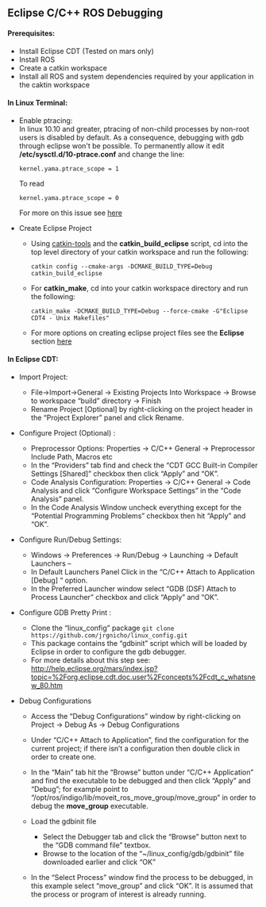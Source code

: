 ## Eclipse C/C++ ROS Debugging 

#### Prerequisites:
-	Install Eclipse CDT (Tested on mars only)
-	Install ROS
-	Create a catkin workspace
-	Install all ROS and system dependencies required by your application in the caktin workspace

#### In Linux Terminal:
- Enable ptracing:  
  In linux 10.10 and greater, ptracing of non-child processes by non-root users is disabled by default. As a consequence, debugging with gdb through eclipse won't be possible.  To permanently allow it edit **/etc/sysctl.d/10-ptrace.conf** and change the line:
  
  `kernel.yama.ptrace_scope = 1`  
  
  To read  

  `kernel.yama.ptrace_scope = 0`
  
  For more on this issue see [here](https://askubuntu.com/questions/41629/after-upgrade-gdb-wont-attach-to-process)
  
- Create Eclipse Project  
  - Using [catkin-tools](http://catkin-tools.readthedocs.io/en/latest/#)  and the **catkin_build_eclipse** script, cd into the top level directory of your catkin workspace and run the following:
    ```
    catkin config --cmake-args -DCMAKE_BUILD_TYPE=Debug
    catkin_build_eclipse
    ```
  -	For **catkin_make**, cd into your catkin workspace directory and run the following:
  
   	```catkin_make -DCMAKE_BUILD_TYPE=Debug --force-cmake -G"Eclipse CDT4 - Unix Makefiles" ```
  - For more options on creating eclipse project files see the **Eclipse** section [here](http://wiki.ros.org/IDEs)

#### In Eclipse CDT:
-	Import Project:  

    - File->Import->General -> Existing Projects Into Workspace -> Browse to workspace “build” directory -> Finish
    - Rename Project [Optional] by right-clicking on the project header in the “Project Explorer” panel and click Rename.
    
-	Configure Project (Optional) :

    - Preprocessor Options: Properties -> C/C++ General -> Preprocessor Include Path, Macros etc
    - In the “Providers” tab find and check the “CDT GCC Built-in Compiler Settings [Shared]” checkbox then click “Apply” and “OK”.
    - Code Analysis Configuration: Properties -> C/C++ General -> Code Analysis and click “Configure Workspace Settings” in the “Code Analysis” panel.  
    -	In the Code Analysis Window uncheck everything except for the “Potential Programming Problems” checkbox then hit “Apply” and “OK”.
  
-	Configure Run/Debug Settings:

    - Windows -> Preferences -> Run/Debug -> Launching -> Default Launchers –
    - In Default Launchers Panel Click in the “C/C++ Attach to Application [Debug] “ option.
    - In the Preferred Launcher window select “GDB (DSF) Attach to Process Launcher” checkbox and click “Apply” and “OK”.
    
-	Configure GDB Pretty Print :
    - Clone the “linux_config” package 
    ```	git clone https://github.com/jrgnicho/linux_config.git ```
    - This package contains the “gdbinit” script which will be loaded by Eclipse in order to configure the gdb debugger.
    - For more details about this step see: http://help.eclipse.org/mars/index.jsp?topic=%2Forg.eclipse.cdt.doc.user%2Fconcepts%2Fcdt_c_whatsnew_80.htm
-	Debug Configurations
    - Access the “Debug Configurations” window by right-clicking on Project -> Debug  As -> Debug Configurations 
    - Under “C/C++ Attach to Application”, find the configuration for the current project; if there isn’t a configuration then double click in order to create one.
    - In the “Main” tab hit the “Browse” button under “C/C++ Application” and find the executable to be debugged and then click “Apply” and “Debug”; for example point to “/opt/ros/indigo/lib/moveit_ros_move_group/move_group” in order to debug the **move_group** executable.
    - Load the gdbinit file   
      *	Select the Debugger tab and click the “Browse” button next to the “GDB command file” textbox.
      * Browse to the location of the “~/linux_config/gdb/gdbinit” file downloaded earlier and click “OK”

    - In the “Select Process” window find the process to be debugged, in this example select “move_group” and click “OK”.  It is assumed that the process or program of interest is already running.



